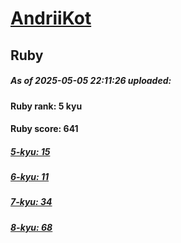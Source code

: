 # [AndriiKot](https://www.codewars.com/users/AndriiKot) 
## Ruby

##### As of 2025-05-05 22:11:26 uploaded:

#### Ruby rank: 5 kyu

#### Ruby score: 641

##### [5-kyu: 15](https://github.com/AndriiKot/Ruby__CodeWars/tree/main/kyu-5)

##### [6-kyu: 11](https://github.com/AndriiKot/Ruby__CodeWars/tree/main/kyu-6)

##### [7-kyu: 34](https://github.com/AndriiKot/Ruby__CodeWars/tree/main/kyu-7)

##### [8-kyu: 68](https://github.com/AndriiKot/Ruby__CodeWars/tree/main/kyu-8)

